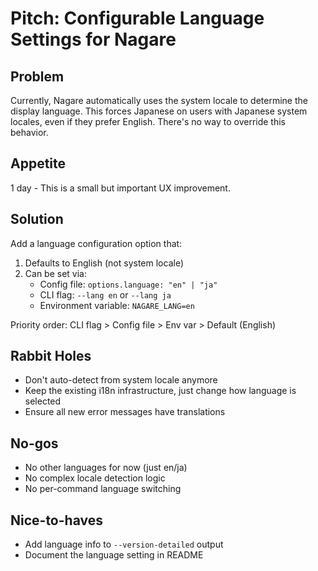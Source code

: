 # Pitch: Configurable Language Settings for Nagare

## Problem

Currently, Nagare automatically uses the system locale to determine the display language. This
forces Japanese on users with Japanese system locales, even if they prefer English. There's no way
to override this behavior.

## Appetite

1 day - This is a small but important UX improvement.

## Solution

Add a language configuration option that:

1. Defaults to English (not system locale)
2. Can be set via:
   - Config file: `options.language: "en" | "ja"`
   - CLI flag: `--lang en` or `--lang ja`
   - Environment variable: `NAGARE_LANG=en`

Priority order: CLI flag > Config file > Env var > Default (English)

## Rabbit Holes

- Don't auto-detect from system locale anymore
- Keep the existing i18n infrastructure, just change how language is selected
- Ensure all new error messages have translations

## No-gos

- No other languages for now (just en/ja)
- No complex locale detection logic
- No per-command language switching

## Nice-to-haves

- Add language info to `--version-detailed` output
- Document the language setting in README
